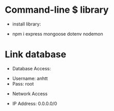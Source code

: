 # Command-line $ library
* install library:
+ npm i express mongoose dotenv nodemon

# Link database
* Database Access:
+ Username: anhtt
+ Pass: root
* Network Access
+ IP Address: 0.0.0.0/0